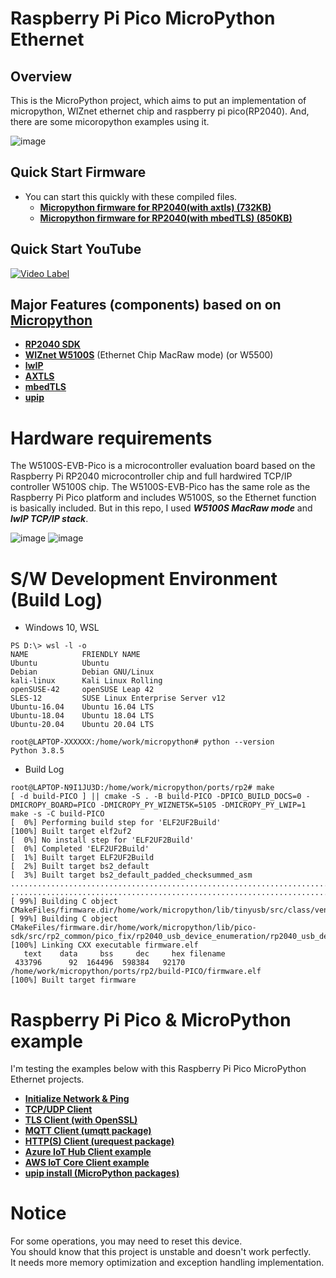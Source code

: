 Raspberry Pi Pico MicroPython Ethernet
======================================

## Overview
This is the MicroPython project, which aims to put an implementation of micropython, WIZnet ethernet chip and raspberry pi pico(RP2040).
And, there are some micoropython examples using it. 

![image](https://user-images.githubusercontent.com/2126804/146094650-630c79a5-e1f0-4f33-bb8f-03ffea796844.png)

## Quick Start Firmware
* You can start this quickly with these compiled files.
  - **[Micropython firmware for RP2040(with axtls) (732KB)](ports/rp2/documents/fw/firmware_axtls.uf2)**
  - **[Micropython firmware for RP2040(with mbedTLS) (850KB)](ports/rp2/documents/fw/firmware_mbedtls.uf2)**

## Quick Start YouTube 
[![Video Label](http://img.youtube.com/vi/6RJRbAHxu5Y/0.jpg)](https://youtu.be/6RJRbAHxu5Y?t=0s)
  
## Major Features (components) based on on **[Micropython](https://github.com/micropython/micropython)**
* **[RP2040 SDK](https://www.raspberrypi.com/products/rp2040)**
* **[WIZnet W5100S](https://www.wiznet.io/ko/product-item/w5100s)** (Ethernet Chip MacRaw mode)  (or W5500)
* **[lwIP](https://github.com/lwip-tcpip/lwip)**
* **[AXTLS](https://github.com/micropython/axtls/tree/531cab9c278c947d268bd4c94ecab9153a961b43)**
* **[mbedTLS](https://github.com/ARMmbed/mbedtls/tree/1bc2c9cb8b8fe4659bd94b8ebba5a4c02029b7fa)**
* **[upip](https://docs.micropython.org/en/latest/reference/packages.html#upip-package-manager)**
 
# Hardware requirements
The W5100S-EVB-Pico is a microcontroller evaluation board based on the Raspberry Pi RP2040 microcontroller chip and full hardwired TCP/IP controller W5100S chip. 
The W5100S-EVB-Pico has the same role as the Raspberry Pi Pico platform and includes W5100S, so the Ethernet function is basically included.
But in this repo, I used ***W5100S MacRaw mode*** and ***lwIP TCP/IP stack***.

![image](https://user-images.githubusercontent.com/2126804/145735128-98105336-dbeb-4fda-b5e8-89aff0156b8e.png)
![image](https://user-images.githubusercontent.com/2126804/145735202-f973c939-d1a7-47dc-90d7-1b3176fc21cc.png)

# S/W Development Environment (Build Log)
* Windows 10, WSL
```
PS D:\> wsl -l -o
NAME            FRIENDLY NAME
Ubuntu          Ubuntu
Debian          Debian GNU/Linux
kali-linux      Kali Linux Rolling
openSUSE-42     openSUSE Leap 42
SLES-12         SUSE Linux Enterprise Server v12
Ubuntu-16.04    Ubuntu 16.04 LTS
Ubuntu-18.04    Ubuntu 18.04 LTS
Ubuntu-20.04    Ubuntu 20.04 LTS
```
```
root@LAPTOP-XXXXXX:/home/work/micropython# python --version
Python 3.8.5
```
* Build Log
```
root@LAPTOP-N9I1JU3D:/home/work/micropython/ports/rp2# make
[ -d build-PICO ] || cmake -S . -B build-PICO -DPICO_BUILD_DOCS=0 -DMICROPY_BOARD=PICO -DMICROPY_PY_WIZNET5K=5105 -DMICROPY_PY_LWIP=1
make -s -C build-PICO
[  0%] Performing build step for 'ELF2UF2Build'
[100%] Built target elf2uf2
[  0%] No install step for 'ELF2UF2Build'
[  0%] Completed 'ELF2UF2Build'
[  1%] Built target ELF2UF2Build
[  2%] Built target bs2_default
[  3%] Built target bs2_default_padded_checksummed_asm
..............................................................................
..............................................................................
[ 99%] Building C object CMakeFiles/firmware.dir/home/work/micropython/lib/tinyusb/src/class/vendor/vendor_device.c.obj
[ 99%] Building C object CMakeFiles/firmware.dir/home/work/micropython/lib/pico-sdk/src/rp2_common/pico_fix/rp2040_usb_device_enumeration/rp2040_usb_device_enumeration.c.obj
[100%] Linking CXX executable firmware.elf
   text    data     bss     dec     hex filename
 433796      92  164496  598384   92170 /home/work/micropython/ports/rp2/build-PICO/firmware.elf
[100%] Built target firmware
```

# Raspberry Pi Pico & MicroPython example

I'm testing the examples below with this Raspberry Pi Pico MicroPython Ethernet projects.

* **[Initialize Network & Ping](ports/rp2/documents/init_network.md)**
* **[TCP/UDP Client](ports/rp2/documents/example_tcpudp.md)**
* **[TLS Client (with OpenSSL)](ports/rp2/documents/example_mbedtls.md)**
* **[MQTT Client (umqtt package)](ports/rp2/documents/example_mqtt.md)**
* **[HTTP(S) Client (urequest package)](ports/rp2/documents/example_urequest.md)**
* **[Azure IoT Hub Client example](ports/rp2/documents/example_azureiothub.md)**
* **[AWS IoT Core Client example](ports/rp2/documents/example_awsiot.md)**
* **[upip install (MicroPython packages)](ports/rp2/documents/example_upip.md)**

# Notice
For some operations, you may need to reset this device.   
You should know that this project is unstable and doesn't work perfectly.  
It needs more memory optimization and exception handling implementation.  


